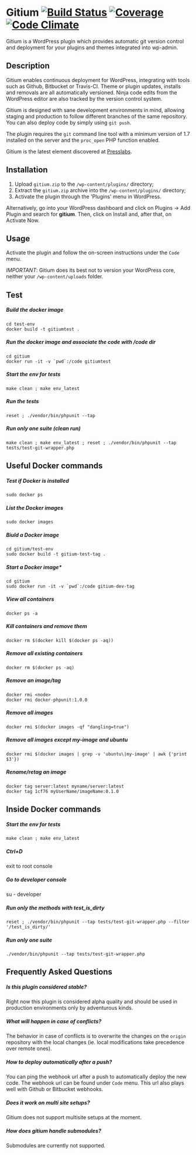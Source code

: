 Gitium [![Build Status](https://travis-ci.org/PressLabs/gitium.svg)](https://travis-ci.org/PressLabs/gitium) [![Coverage](https://codeclimate.com/github/PressLabs/gitium/coverage.png)](https://codeclimate.com/github/PressLabs/gitium) [![Code Climate](https://codeclimate.com/github/PressLabs/gitium.png)](https://codeclimate.com/github/PressLabs/gitium)
======

Gitium is a WordPress plugin which provides automatic git version control and deployment for your plugins and themes
integrated into wp-admin.


## Description

Gitium enables continuous deployment for WordPress, integrating with tools such
as Github, Bitbucket or Travis-CI. Theme or plugin updates, installs and
removals are all automatically versioned. Ninja code edits from the WordPress
editor are also tracked by the version control system.

Gitium is designed with sane development environments in mind, allowing staging
and production to follow different branches of the same repository. You can also
deploy code by simply using `git push`.

The plugin requires the `git` command line tool with a minimum version of 1.7 installed on the
server and the `proc_open` PHP function enabled.

Gitium is the latest element discovered at
[Presslabs](https://www.presslabs.com).


## Installation

1. Upload `gitium.zip` to the `/wp-content/plugins/` directory;
2. Extract the `gitium.zip` archive into the `/wp-content/plugins/` directory;
3. Activate the plugin through the 'Plugins' menu in WordPress.

Alternatively, go into your WordPress dashboard and click on Plugins -> Add
Plugin and search for __gitium__. Then, click on Install and, after that, on Activate Now.


## Usage

Activate the plugin and follow the on-screen instructions under the `Code` menu.

_IMPORTANT_: Gitium does its best not to version your WordPress core, neither
your `/wp-content/uploads` folder.


## Test

##### Build the docker image
```
cd test-env
docker build -t gitiumtest .
```

##### Run the docker image and associate the code with /code dir
```
cd gitium
docker run -it -v `pwd`:/code gitiumtest
```

##### Start the env for tests
```
make clean ; make env_latest
```

##### Run the tests
```
reset ; ./vendor/bin/phpunit --tap
```

##### Run only one suite (clean run)
```
make clean ; make env_latest ; reset ; ./vendor/bin/phpunit --tap tests/test-git-wrapper.php
```


## Useful Docker commands

##### Test if Docker is installed
```
sudo docker ps
```

##### List the Docker images
```
sudo docker images
```

##### Biuld a Docker image
```
cd gitium/test-env
sudo docker build -t gitium-test-tag .
```

##### Start a Docker image*
```
cd gitium
sudo docker run -it -v `pwd`:/code gitium-dev-tag
```

##### View all containers
```
docker ps -a
```

##### Kill containers and remove them
```
docker rm $(docker kill $(docker ps -aq))
```

##### Remove all existing containers
```
docker rm $(docker ps -aq)
```

##### Remove an image/tag
```
docker rmi <node>
docker rmi docker-phpunit:1.0.0
```

##### Remove all images
```
docker rmi $(docker images -qf "dangling=true")
```

##### Remove all images except my-image and ubuntu
```
docker rmi $(docker images | grep -v 'ubuntu\|my-image' | awk {'print $3'})
```

##### Rename/retag an image
```
docker tag server:latest myname/server:latest
docker tag 1cf76 myUserName/imageName:0.1.0
```


## Inside Docker commands

##### Start the env for tests
```
make clean ; make env_latest
```

##### Ctrl+D
exit to root console

##### Go to developer console
su - developer

##### Run only the methods with test_is_dirty
```
reset ; ./vendor/bin/phpunit --tap tests/test-git-wrapper.php --filter '/test_is_dirty/'
```

##### Run only one suite
```
./vendor/bin/phpunit --tap tests/test-git-wrapper.php
```


## Frequently Asked Questions

##### Is this plugin considered stable?

Right now this plugin is considered alpha quality and should be used in
production environments only by adventurous kinds.

##### What will happen in case of conflicts?

The behavior in case of conflicts is to overwrite the changes on the `origin`
repository with the local changes (ie. local modifications take precedence over
remote ones).

##### How to deploy automatically after a push?

You can ping the webhook url after a push to automatically deploy the new code.
The webhook url can be found under `Code` menu. This url also plays well with Github
or Bitbucket webhooks.

##### Does it work on multi site setups?

Gitium does not support multisite setups at the moment.

##### How does gitium handle submodules?

Submodules are currently not supported.
